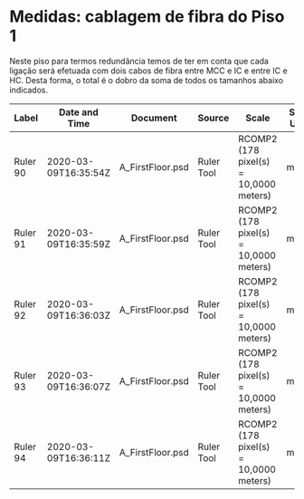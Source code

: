 # Medidas: cablagem de fibra do Piso 1

Neste piso para termos redundância temos de ter em conta que cada ligação será efetuada com dois cabos de fibra entre MCC e IC e entre IC e HC. Desta forma, o total é o dobro da soma de todos os tamanhos abaixo indicados.

| Label    | Date and Time        | Document         | Source     | Scale                                  | Scale Units | Scale Factor | Count | Length   | Angle     |
|----------|----------------------|------------------|------------|----------------------------------------|-------------|--------------|-------|----------|-----------|
| Ruler 90 | 2020-03-09T16:35:54Z | A_FirstFloor.psd | Ruler Tool | RCOMP2 (178 pixel(s) = 10,0000 meters) | meters      | 17,8         | 1     | 2,724864 | -0,590657 |
| Ruler 91 | 2020-03-09T16:35:59Z | A_FirstFloor.psd | Ruler Tool | RCOMP2 (178 pixel(s) = 10,0000 meters) | meters      | 17,8         | 1     | 1,068893 | 93,012788 |
| Ruler 92 | 2020-03-09T16:36:03Z | A_FirstFloor.psd | Ruler Tool | RCOMP2 (178 pixel(s) = 10,0000 meters) | meters      | 17,8         | 1     | 0,506398 | 176,82017 |
| Ruler 93 | 2020-03-09T16:36:07Z | A_FirstFloor.psd | Ruler Tool | RCOMP2 (178 pixel(s) = 10,0000 meters) | meters      | 17,8         | 1     | 0,618616 | 92,602562 |
| Ruler 94 | 2020-03-09T16:36:11Z | A_FirstFloor.psd | Ruler Tool | RCOMP2 (178 pixel(s) = 10,0000 meters) | meters      | 17,8         | 1     | 0,874855 | 174,47246 |
